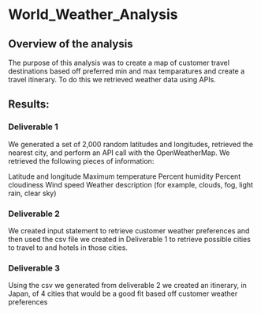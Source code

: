 # World_Weather_Analysis

## Overview of the analysis

The purpose of this analysis was to create a map of customer travel destinations based off preferred min and max temparatures and create a travel itinerary. To do this we retrieved weather data using APIs.

## Results: 

### Deliverable 1 

We generated a set of 2,000 random latitudes and longitudes, retrieved the nearest city, and perform an API call with the OpenWeatherMap. We retrieved the following pieces of information:

Latitude and longitude
Maximum temperature
Percent humidity
Percent cloudiness
Wind speed
Weather description (for example, clouds, fog, light rain, clear sky)


### Deliverable 2
We created input statement to retrieve customer weather preferences and then used the csv file we created in Deliverable 1 to retrieve possible cities to travel to and hotels in those cities.

### Deliverable 3
Using the csv we generated from deliverable 2 we created an itinerary, in Japan, of 4 cities that would be a good fit based off customer weather preferences 
